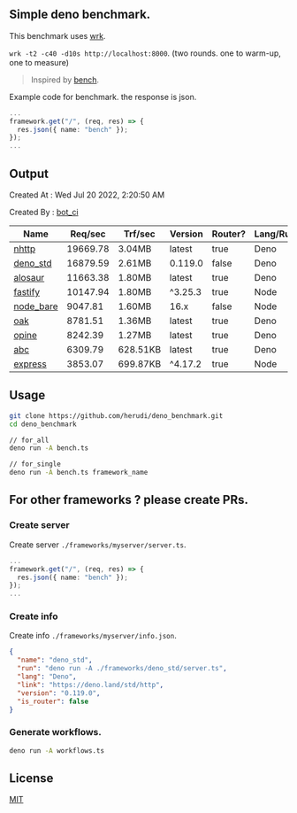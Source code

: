 ## Simple deno benchmark.
This benchmark uses [wrk](https://github.com/wg/wrk).

`wrk -t2 -c40 -d10s http://localhost:8000`. (two rounds. one to warm-up, one to measure)

> Inspired by [bench](https://github.com/denosaurs/bench).

Example code for benchmark. the response is json.
```ts
...
framework.get("/", (req, res) => {
  res.json({ name: "bench" });
});
...
```

## Output
Created At : Wed Jul 20 2022, 2:20:50 AM

Created By : [bot_ci](https://github.com/herudi/deno_benchmarks/commits?author=github-actions%5Bbot%5D)

|Name|Req/sec|Trf/sec|Version|Router?|Lang/Runtime|
|----|----|----|----|----|----|
|[nhttp](https://github.com/nhttp/nhttp)|19669.78|3.04MB|latest|true|Deno|
|[deno_std](https://deno.land/std/http)|16879.59|2.61MB|0.119.0|false|Deno|
|[alosaur](https://github.com/alosaur/alosaur)|11663.38|1.80MB|latest|true|Deno|
|[fastify](https://github.com/fastify/fastify)|10147.94|1.80MB|^3.25.3|true|Node|
|[node_bare](https://nodejs.org)|9047.81|1.60MB|16.x|false|Node|
|[oak](https://github.com/oakserver/oak)|8781.51|1.36MB|latest|true|Deno|
|[opine](https://github.com/cmorten/opine)|8242.39|1.27MB|latest|true|Deno|
|[abc](https://deno.land/x/abc)|6309.79|628.51KB|latest|true|Deno|
|[express](https://github.com/expressjs/express)|3853.07|699.87KB|^4.17.2|true|Node|


## Usage
```bash
git clone https://github.com/herudi/deno_benchmark.git
cd deno_benchmark

// for_all
deno run -A bench.ts

// for_single
deno run -A bench.ts framework_name
```
## For other frameworks ? please create PRs.
### Create server
Create server `./frameworks/myserver/server.ts`.
```ts
...
framework.get("/", (req, res) => {
  res.json({ name: "bench" });
});
...
```
### Create info
Create info `./frameworks/myserver/info.json`.
```json
{
  "name": "deno_std",
  "run": "deno run -A ./frameworks/deno_std/server.ts",
  "lang": "Deno",
  "link": "https://deno.land/std/http",
  "version": "0.119.0",
  "is_router": false
}
```
### Generate workflows.
```bash
deno run -A workflows.ts
```
## License

[MIT](LICENSE)

